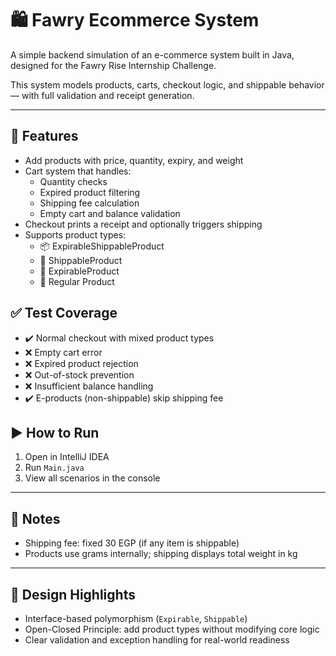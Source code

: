 # 🛍️ Fawry Ecommerce System

A simple backend simulation of an e-commerce system built in Java, designed for the Fawry Rise Internship Challenge.

This system models products, carts, checkout logic, and shippable behavior — with full validation and receipt generation.

---

## 🚀 Features

- Add products with price, quantity, expiry, and weight
- Cart system that handles:
  - Quantity checks
  - Expired product filtering
  - Shipping fee calculation
  - Empty cart and balance validation
- Checkout prints a receipt and optionally triggers shipping
- Supports product types:
  - 📦 ExpirableShippableProduct
  - 📄 ShippableProduct
  - 📍 ExpirableProduct
  - 🧾 Regular Product



## ✅ Test Coverage

- ✔️ Normal checkout with mixed product types
- ❌ Empty cart error
- ❌ Expired product rejection
- ❌ Out-of-stock prevention
- ❌ Insufficient balance handling
- ✔️ E-products (non-shippable) skip shipping fee


## ▶️ How to Run

1. Open in IntelliJ IDEA
2. Run `Main.java`
3. View all scenarios in the console

---

## 📌 Notes

- Shipping fee: fixed 30 EGP (if any item is shippable)
- Products use grams internally; shipping displays total weight in kg

---

## 🧠 Design Highlights

- Interface-based polymorphism (`Expirable`, `Shippable`)
- Open-Closed Principle: add product types without modifying core logic
- Clear validation and exception handling for real-world readiness
